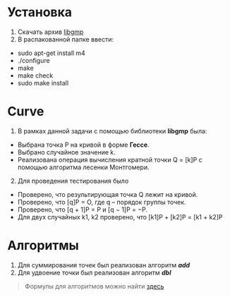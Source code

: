 # Установка
1. Скачать архив [libgmp](https://gmplib.org/)
2. В распакованной папке ввести:
  - sudo apt-get install m4
  - ./configure 
  - make 
  - make check 
  - sudo make install  


# Curve
1. В рамках данной задачи с помощью библиотеки __libgmp__ была:
- Выбрана точка P на кривой в форме __Гессе__.
- Выбрано случайное значение k. 
- Реализована операция вычисления кратной точки Q = [k]P с помощью алгоритма лесенки Монтгомери. 
2. Для проведения тестирования было 
- Проверено, что результирующая точка Q лежит на кривой. 
- Проверено, что [q]P = O, где q – порядок группы точек. 
- Проверено, что [q + 1]P = P и [q − 1]P = −P. 
- Для двух случайных k1, k2 проверено, что [k1]P + [k2]P = [k1 + k2]P 

# Алгоритмы
1. Для суммирования точек был реализован алгоритм ***add***
2. Для удвоение точки был реализован алгоритм ***dbl***
>Формулы для алгоритмов можно найти [здесь](https://hyperelliptic.org/EFD/g1p/auto-hessian-standard.html)
